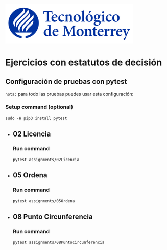![Tec de Monterrey](images/logotecmty.png)
# Ejercicios con estatutos de decisión

## Configuración de pruebas con **pytest**

`nota:` para todo las pruebas puedes usar esta configuración:
### Setup command (optional)
```
sudo -H pip3 install pytest
```

- ## 02 Licencia
    ### Run command
    ```
    pytest assignments/02Licencia
    ```

- ## 05 Ordena
    ### Run command
    ```
    pytest assignments/05Ordena
    ```

- ## 08 Punto Circunferencia
    ### Run command
    ```
    pytest assignments/08PuntoCircunferencia
    ```
